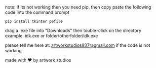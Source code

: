 note: if its not working then you need pip, then copy paste the following code into the command prompt

	pip install tkinter pefile

 drag a .exe file into "Downloads" then touble-click on the directory example: idk.exe   or   folder/otherfolder/idk.exe

please tell me here at: artworkstudios837@gmail.com if the code is not working

made with ♥ by artwork studios
